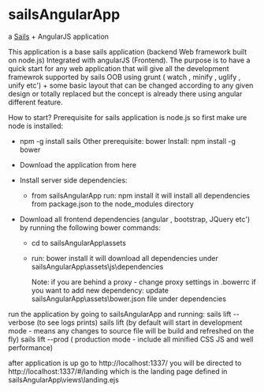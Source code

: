 # sailsAngularApp

a [Sails](http://sailsjs.org) + AngularJS application

This application is a base sails application (backend Web framework built on node.js) Integrated with angularJS (Frontend).
The purpose is to have a quick start for any web application that will give all the development framewrok supported by sails OOB using grunt ( watch , minify , uglify , unify etc') + some basic layout that can be changed according to any given design or totally replaced but the concept is already there using angular different feature.

How to start?
Prerequisite for sails application is node.js so first make ure node is installed:
 - npm -g install sails
Other prerequisite:
	bower Install: npm install -g bower

 - Download the application from here
 - Install server side dependencies:
 	- from sailsAngularApp run: npm install
 	  it will install all dependencies from package.json to the node_modules directory
 - Download all frontend dependencies (angular , bootstrap, JQuery etc') by running the following bower commands:
 	- cd to sailsAngularApp\assets
 	- run: bower install
 	  it will download all dependencies under sailsAngularApp\assets\js\dependencies

 	  Note: if you are behind a proxy - change proxy settings in .bowerrc
 	  		if you want to add new dependency: update sailsAngularApp\assets\bower.json file under dependencies

run the application by going to sailsAngularApp and running:
sails lift --verbose (to see logs prints)
sails lift (by default will start in development mode - means any changes to source file will be build and refreshed on the fly)
sails lift --prod ( production mode  - include all minified CSS JS and well performance)

after application is up go to http://localhost:1337/ you will be directed to http://localhost:1337/#/landing which is the landing page defined in sailsAngularApp\views\landing.ejs

